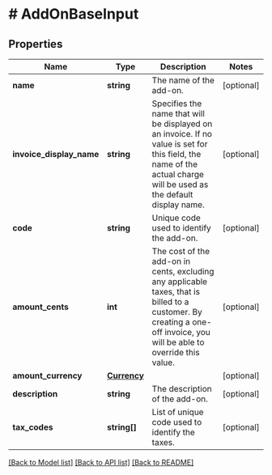 # # AddOnBaseInput

## Properties

Name | Type | Description | Notes
------------ | ------------- | ------------- | -------------
**name** | **string** | The name of the add-on. | [optional]
**invoice_display_name** | **string** | Specifies the name that will be displayed on an invoice. If no value is set for this field, the name of the actual charge will be used as the default display name. | [optional]
**code** | **string** | Unique code used to identify the add-on. | [optional]
**amount_cents** | **int** | The cost of the add-on in cents, excluding any applicable taxes, that is billed to a customer. By creating a one-off invoice, you will be able to override this value. | [optional]
**amount_currency** | [**Currency**](Currency.md) |  | [optional]
**description** | **string** | The description of the add-on. | [optional]
**tax_codes** | **string[]** | List of unique code used to identify the taxes. | [optional]

[[Back to Model list]](../../README.md#models) [[Back to API list]](../../README.md#endpoints) [[Back to README]](../../README.md)
